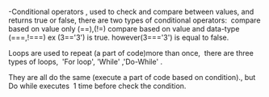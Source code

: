 
-Conditional operators , used to check and compare between values, and returns true or false,
there are two types of conditional operators: 
compare based on value only (==),(!=)
compare based on value and data-type (===,!===)
ex (3=='3') is true. however(3==='3') is equal to false.

Loops are used to repeat (a part of code)more than once, 
there are three types of loops, 
'For loop', 'While' ,'Do-While' .

They are all do the same (execute a part of code based on condition)., but Do while executes  1 time before check the condition.